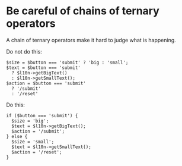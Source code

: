 # Be careful of chains of ternary operators

A chain of ternary operators make it hard to judge what is happening.

Do not do this:

```text
$size = $button === 'submit' ? 'big : 'small';
$text = $button === 'submit'
  ? $l10n->getBigText()
  : $l10n->getSmallText();
$action = $button === 'submit'
  ? '/submit'
  : '/reset'
```

Do this:

```text
if ($button === 'submit') {
  $size = 'big';
  $text = $l10n->getBigText();
  $action = '/submit';
} else {
  $size = 'small';
  $text = $l10n->getSmallText();
  $action = '/reset';
}
```

## 

